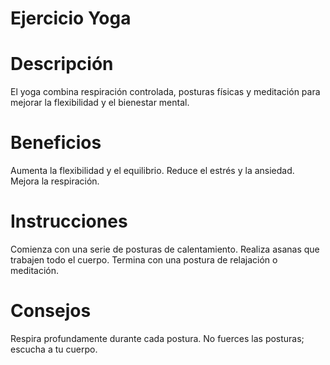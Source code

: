# Ejercicio Yoga

# Descripción
El yoga combina respiración controlada, posturas físicas y meditación para mejorar la flexibilidad y el bienestar mental.

# Beneficios
Aumenta la flexibilidad y el equilibrio.
Reduce el estrés y la ansiedad.
Mejora la respiración.

# Instrucciones
Comienza con una serie de posturas de calentamiento.
Realiza asanas que trabajen todo el cuerpo.
Termina con una postura de relajación o meditación.

# Consejos
Respira profundamente durante cada postura.
No fuerces las posturas; escucha a tu cuerpo.